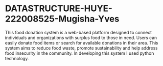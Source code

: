 # DATASTRUCTURE-HUYE-222008525-Mugisha-Yves
This food donation system is a web-based platform designed to connect individuals and organizations with surplus food to those in need. 
Users can easily donate food items or search for available donations in their area.
This system aims to reduce food waste, promote sustainability and help address food insecurity in the community. 
In developing this system I used python technology. 
